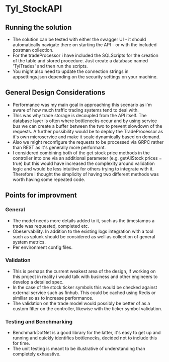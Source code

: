 # Tyl_StockAPI

## Running the solution

- The solution can be tested with either the swagger UI - it should automatically navigate there on starting the API - or with the included postman collection.
- For the tradeProcessor i have included the SQLScripts for the creation of the table and stored procedure. Just create a database named 'TylTrades' and then run the scripts. 
- You might also need to update the connection strings in appsettings.json depending on the security settings on your machine.

## General Design Considerations

- Performance was my main goal in approaching this scenario as i'm aware of how much traffic trading systems tend to deal with.
- This was why trade storage is decoupled from the API itself. The database layer is often where bottlenecks occur and by using service bus
we can create a buffer between the two to prevent slowdown of the requests. A further possibility would be to deploy the TradeProcessor as
it's own microservice and make it scale dynamically based on demand.
- Also we might reconfigure the requests to be processed via GRPC rather than REST as it's generally more performant.
- I considered combining both of the get stock price methods in the controller into one via an additional parameter (e.g. getAllStock prices = true) but this would have increased the complexity around validation logic and would be less intuitive for others trying to integrate with it. Therefore i thought the simplicity of having two different methods was worth having some repeated code. 

## Points for improvment

### General
- The model needs more details added to it, such as the timestamps a trade was requested, completed etc.  
- Obeservability. In addition to the existing logs integration with a tool such as splunk should be considered as well as collection of general system metrics.
- Per environment config files. 

### Validation 
- This is perhaps the current weakest area of the design, if working on this project in reality i would talk with business and other engineers to develop a detailed spec.
- In the case of the stock ticker symbols this would be checked against external service such as finhub. This could be cached using Redis or similiar so as to increase performance.
- The validation on the trade model would possibly be better of as a custom filter on the controller, likewise with the ticker symbol validation.

### Testing and Benchmarking
- BenchmarkDotNet is a good library for the latter, it's easy to get up and running and quickly identifies bottlenecks, decided not to include this for time. 
- The unit testing is meant to be illustrative of understanding than completely exhaustive.
